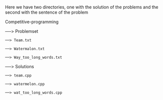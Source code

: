 Here we have two directories, one with the solution of the problems and the second with the sentence of the problem

Competitive-programming 

──> Problemset 
    
    ──> Team.txt
    
    ──> Watermalon.txt
    
    ──> Way_too_long_words.txt

──> Solutions
    
    ──> team.cpp
    
    ──> watermelon.cpp
    
    ──> wat_too_long_words.cpp
